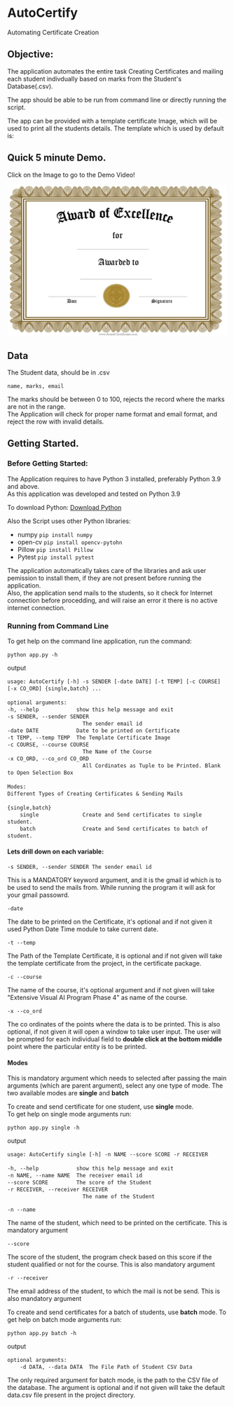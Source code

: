 # AutoCertify
Automating Certificate Creation 

## Objective:
The application automates the entire task Creating Certificates and mailing each student indivdually based on marks from the Student's Database(.csv).

The app should be able to be run from command line or directly running the script.

The app can be provided with a template certificate Image, which will be used to print all the students details. The template which is used by default is:  


## Quick 5 minute Demo.
Click on the Image to go to the Demo Video!

<a href = "https://www.youtube.com/watch?v=9Mq26r7OAxs">
    <img src="certificates/CertificateTemplate.jpg" alt="Certificate" width="500"/>
</a>

## Data
The Student data, should be in .csv
```
name, marks, email
```
The marks should be between 0 to 100, rejects the record where the marks are not in the range.  
The Application will check for proper name format and email format, and reject the row with invalid details.

## Getting Started.

### Before Getting Started:
The Application requires to have Python 3 installed, preferably Python 3.9 and above.  
As this application was developed and tested on Python 3.9

To download Python:
[Download Python](https://www.python.org/downloads/)

Also the Script uses other Python libraries:
* numpy ```pip install numpy```
* open-cv ```pip install opencv-pytohn```
* Pillow ```pip install Pillow```
* Pytest ```pip install pytest```

The application automatically takes care of the libraries and ask user pemission to install them, if they are not present before running the application.  
Also, the application send mails to the students, so it check for Internet connection before procedding, and will raise an error it there is no active internet connection.

### Running from Command Line
To get help on the command line application, run the command:
```
python app.py -h
```
output

    usage: AutoCertify [-h] -s SENDER [-date DATE] [-t TEMP] [-c COURSE] [-x CO_ORD] {single,batch} ...

    optional arguments:
    -h, --help            show this help message and exit
    -s SENDER, --sender SENDER
                            The sender email id
    -date DATE            Date to be printed on Certificate
    -t TEMP, --temp TEMP  The Template Certificate Image
    -c COURSE, --course COURSE
                            The Name of the Course
    -x CO_ORD, --co_ord CO_ORD
                            All Cordinates as Tuple to be Printed. Blank to Open Selection Box

    Modes:
    Different Types of Creating Certificates & Sending Mails

    {single,batch}
        single              Create and Send certificates to single student.
        batch               Create and Send certificates to batch of student.


#### Lets drill down on each variable:
```
-s SENDER, --sender SENDER The sender email id
```
This is a MANDATORY keyword argument, and it is the gmail id which is to be used to send the mails from. While running the program it will ask for your gmail passowrd.

```
-date
```
The date to be printed on the Certificate, it's optional and if not given it used Python Date Time module to take current date.

```
-t --temp
```
The Path of the Template Certificate, it is optional and if not given will take the template certificate from the project, in the certificate package.

```
-c --course
```
The name of the course, it's optional argument and if not given will take "Extensive Visual AI Program Phase 4" as name of the course.

```
-x --co_ord
```
The co ordinates of the points where the data is to be printed. This is also optional, if not given it will open a window to take user input.
The user will be prompted for each individual field to **double click at the bottom middle** point where the particular entity is to be printed.

#### Modes

This is mandatory argument which needs to selected after passing the main arguments (which are parent argument), select any one type of mode.
The two available modes are **single** and **batch**

To create and send certificate for one student, use **single** mode.  
To get help on single mode arguments run:
```
python app.py single -h
```
output

    usage: AutoCertify single [-h] -n NAME --score SCORE -r RECEIVER

    -h, --help            show this help message and exit
    -n NAME, --name NAME  The receiver email id
    --score SCORE         The score of the Student
    -r RECEIVER, --receiver RECEIVER
                            The name of the Student

```
-n --name
```
The name of the student, which need to be printed on the certificate. This is mandatory argument

```
--score
```
The score of the student, the program check based on this score if the student qualified or not for the course. This is also mandatory argument

```
-r --receiver
```
The email address of the student, to which the mail is not be send. This is also mandatory argument

To create and send certificates for a batch of students, use **batch** mode.
To get help on batch mode arguments run:
```
python app.py batch -h
```
output

    optional arguments:
        -d DATA, --data DATA  The File Path of Student CSV Data

The only required argument for batch mode, is the path to the CSV file of the database.
The argument is optional and if not given will take the default data.csv file present in the project directory.
